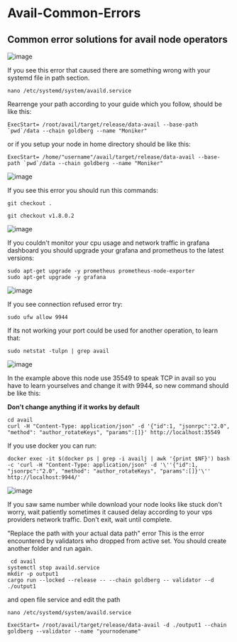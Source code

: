# Avail-Common-Errors
## Common error solutions for avail node operators


![image](https://github.com/Alping0/Avail-Common-Errors/assets/105454859/e979eb42-6088-44ed-968c-8b15a1253dba)

If you see this error that caused there are something wrong with your systemd file in path section.

```
nano /etc/systemd/system/availd.service
```
Rearrenge your path according to your guide which you follow, should be like this:

```
ExecStart= /root/avail/target/release/data-avail --base-path `pwd`/data --chain goldberg --name "Moniker"
```
or if you setup your node in home directory should be like this:

```
ExecStart= /home/"username"/avail/target/release/data-avail --base-path `pwd`/data --chain goldberg --name "Moniker"
```

![image](https://github.com/Alping0/Avail-Common-Errors/assets/105454859/cc526b28-42c5-4b06-92a1-3300074ad388)

If you see this error you should run this commands:

```
git checkout .
```
```
git checkout v1.8.0.2
```

![image](https://github.com/Alping0/Avail-Common-Errors/assets/105454859/ca00cc92-637c-412e-8730-290128aefdd0)

If you couldn't monitor your cpu usage and network traffic in grafana dashboard you should upgrade your grafana and prometheus to the latest versions:

```
sudo apt-get upgrade -y prometheus prometheus-node-exporter
sudo apt-get upgrade -y grafana
```
![image](https://github.com/Alping0/Avail-Common-Errors/assets/105454859/f91bc93c-82f5-44cc-99b7-955bd5bebdfc)

If you see connection refused error try:

```
sudo ufw allow 9944
```
If its not working your port could be used for another operation, to learn that:

```
sudo netstat -tulpn | grep avail
```
![image](https://github.com/Alping0/Avail-Common-Errors/assets/105454859/799a123f-9cfc-4a31-b246-cbb486c53154)

In the example above this node use 35549 to speak TCP in avail so you have to learn yourselves and change it with 9944, so new command should be like this: 

**Don't change anything if it works by default**

```
cd avail
curl -H "Content-Type: application/json" -d '{"id":1, "jsonrpc":"2.0", "method": "author_rotateKeys", "params":[]}' http://localhost:35549
```
If you use docker you can run:

```
docker exec -it $(docker ps | grep -i availj | awk '{print $NF}') bash -c 'curl -H "Content-Type: application/json" -d '\''{"id":1, "jsonrpc":"2.0", "method": "author_rotateKeys", "params":[]}'\'' http://localhost:9944/'
```

![image](https://github.com/Alping0/Avail-Common-Errors/assets/105454859/4bd72a8b-6678-43d9-affd-b59f7459b718)

If you saw same number while download your node looks like stuck don't worry, wait patiently sometimes it caused delay according to your vps providers network traffic. Don't exit, wait until complete.

"Replace the path with your actual data path" error
This is the error encountered by validators who dropped from active set.
You should create another folder and run again. 

```
 cd avail
systemctl stop availd.service
mkdir -p output1
cargo run --locked --release -- --chain goldberg -- validator --d ./output1 
```
and open file service and edit the path 
```
nano /etc/systemd/system/availd.service
```
```
ExecStart= /root/avail/target/release/data-avail -d ./output1 --chain goldberg --validator --name "yournodename"
```














